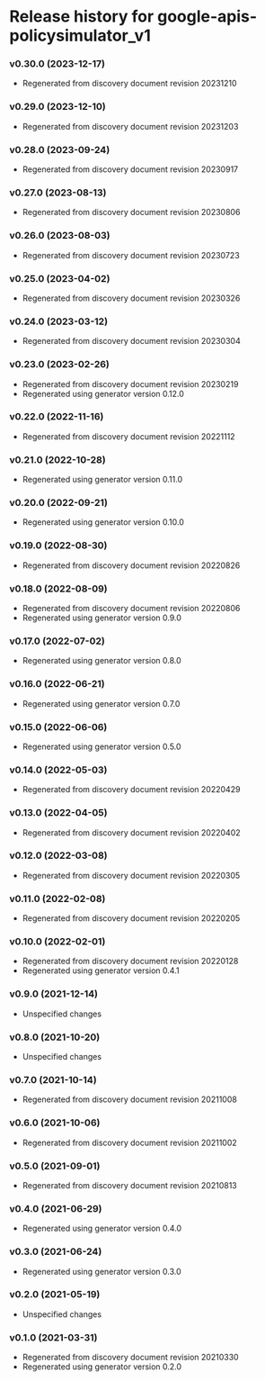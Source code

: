 # Release history for google-apis-policysimulator_v1

### v0.30.0 (2023-12-17)

* Regenerated from discovery document revision 20231210

### v0.29.0 (2023-12-10)

* Regenerated from discovery document revision 20231203

### v0.28.0 (2023-09-24)

* Regenerated from discovery document revision 20230917

### v0.27.0 (2023-08-13)

* Regenerated from discovery document revision 20230806

### v0.26.0 (2023-08-03)

* Regenerated from discovery document revision 20230723

### v0.25.0 (2023-04-02)

* Regenerated from discovery document revision 20230326

### v0.24.0 (2023-03-12)

* Regenerated from discovery document revision 20230304

### v0.23.0 (2023-02-26)

* Regenerated from discovery document revision 20230219
* Regenerated using generator version 0.12.0

### v0.22.0 (2022-11-16)

* Regenerated from discovery document revision 20221112

### v0.21.0 (2022-10-28)

* Regenerated using generator version 0.11.0

### v0.20.0 (2022-09-21)

* Regenerated using generator version 0.10.0

### v0.19.0 (2022-08-30)

* Regenerated from discovery document revision 20220826

### v0.18.0 (2022-08-09)

* Regenerated from discovery document revision 20220806
* Regenerated using generator version 0.9.0

### v0.17.0 (2022-07-02)

* Regenerated using generator version 0.8.0

### v0.16.0 (2022-06-21)

* Regenerated using generator version 0.7.0

### v0.15.0 (2022-06-06)

* Regenerated using generator version 0.5.0

### v0.14.0 (2022-05-03)

* Regenerated from discovery document revision 20220429

### v0.13.0 (2022-04-05)

* Regenerated from discovery document revision 20220402

### v0.12.0 (2022-03-08)

* Regenerated from discovery document revision 20220305

### v0.11.0 (2022-02-08)

* Regenerated from discovery document revision 20220205

### v0.10.0 (2022-02-01)

* Regenerated from discovery document revision 20220128
* Regenerated using generator version 0.4.1

### v0.9.0 (2021-12-14)

* Unspecified changes

### v0.8.0 (2021-10-20)

* Unspecified changes

### v0.7.0 (2021-10-14)

* Regenerated from discovery document revision 20211008

### v0.6.0 (2021-10-06)

* Regenerated from discovery document revision 20211002

### v0.5.0 (2021-09-01)

* Regenerated from discovery document revision 20210813

### v0.4.0 (2021-06-29)

* Regenerated using generator version 0.4.0

### v0.3.0 (2021-06-24)

* Regenerated using generator version 0.3.0

### v0.2.0 (2021-05-19)

* Unspecified changes

### v0.1.0 (2021-03-31)

* Regenerated from discovery document revision 20210330
* Regenerated using generator version 0.2.0

